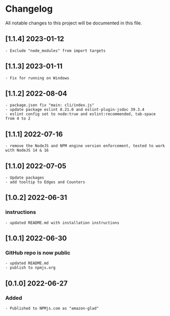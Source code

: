 # Changelog

All notable changes to this project will be documented in this file.

## [1.1.4]  2023-01-12

    - Exclude "node_modules" from import targets

## [1.1.3]  2023-01-11

    - Fix for running on Windows

## [1.1.2]  2022-08-04

    - package.json fix "main: cli/index.js"
    - update package eslint 8.21.0 and eslint-plugin-jsdoc 39.3.4
    - eslint config set to node:true and eslint:recommended, tab-space from 4 to 2

## [1.1.1]  2022-07-16

    - remove the NodeJS and NPM engine version enforcement, tested to work with NodeJS 14 & 16

## [1.1.0]  2022-07-05

    - Update packages
    - add tooltip to Edges and Counters

## [1.0.2]  2022-06-31

### instructions

    - updated README.md with installation instructions

## [1.0.1]  2022-06-30

### GitHub repo is now public

    - updated README.md
    - publish to npmjs.org 

## [0.1.0]  2022-06-27

### Added

    - Published to NPMjs.com as "amazon-glad"

